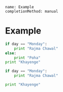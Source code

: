 ```ngMeta
name: Example
completionMethod: manual
```
# Example

```python
if day == "Monday":
	print "Rajma Chawal"
else:
	print "Poha"
print "Khayenge"
```


```python
if day == "Monday":
	print "Rajma Chawal"

print "Khayenge"
```
